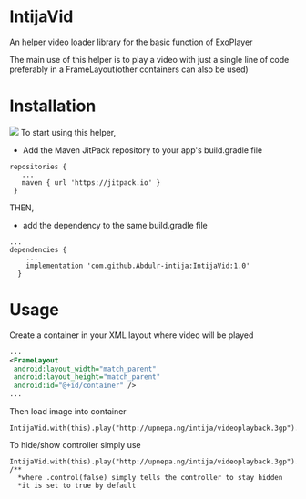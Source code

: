# IntijaVid
An helper video loader library for the basic function of ExoPlayer

The main use of this helper is to play a video with just a single line of code preferably in a FrameLayout(other containers can also be used)

# Installation
[![](https://jitpack.io/v/Abdulr-intija/IntijaVid.svg)](https://jitpack.io/#Abdulr-intija/IntijaVid)
To start using this helper, 
* Add the Maven JitPack repository to your app's build.gradle file 
```
repositories {
   ...
   maven { url 'https://jitpack.io' }
 }
```
THEN,
* add the dependency to the same build.gradle file
```
...
dependencies {
    ...
    implementation 'com.github.Abdulr-intija:IntijaVid:1.0'
  }
```

# Usage
Create a container in your XML layout where video will be played
 ```xml
 ...
 <FrameLayout
  android:layout_width="match_parent"
  android:layout_height="match_parent"
  android:id="@+id/container" />
 ...
 ```
 
 Then load image into container
 ```
 IntijaVid.with(this).play("http://upnepa.ng/intija/videoplayback.3gp").in(R.id.container);
 ```
 To hide/show controller simply use
 ```
 IntijaVid.with(this).play("http://upnepa.ng/intija/videoplayback.3gp").control(false).in(R.id.container);
 /**
   *where .control(false) simply tells the controller to stay hidden
   *it is set to true by default
 ```
